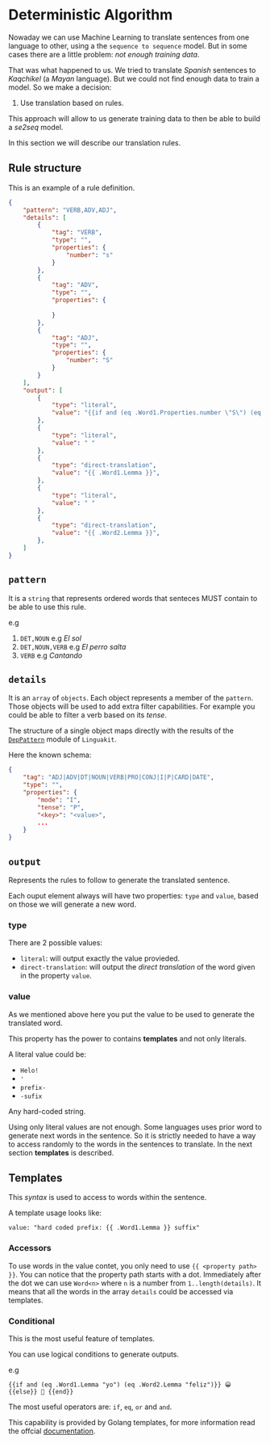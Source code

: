 # Deterministic Algorithm

Nowaday we can use Machine Learning to translate sentences from one language to other, using a the `sequence to sequence` model. But in some cases there are a little problem: _not enough training data_.

That was what happened to us. We tried to translate _Spanish_ sentences to _Kaqchikel_ (a _Mayan_ language). But we could not find enough data to train a model. So we make a decision: 

1. Use translation based on rules.

This approach will allow to us generate training data to then be able to build a _se2seq_ model.

In this section we will describe our translation rules.

## Rule structure

This is an example of a rule definition.

```json
{
    "pattern": "VERB,ADV,ADJ",
    "details": [
        {
            "tag": "VERB",
            "type": "",
            "properties": {
                "number": "s"
            }
        },
        {
            "tag": "ADV",
            "type": "",
            "properties": {
                
            }
        },
        {
            "tag": "ADJ",
            "type": "",
            "properties": {
                "number": "S"
            }
        }
    ],
    "output": [
        {
            "type": "literal",
            "value": "{{if and (eq .Word1.Properties.number \"S\") (eq .Word3.Properties.number \"S\")}} {{- \"a\" -}} {{else}} {{- \"r\" -}} {{end}}"
        },
        {
            "type": "literal",
            "value": " "
        },
        {
            "type": "direct-translation",
            "value": "{{ .Word1.Lemma }}",
        },
        {
            "type": "literal",
            "value": " "
        },
        {
            "type": "direct-translation",
            "value": "{{ .Word2.Lemma }}",
        },
    ]
}
```

## `pattern`

It is a `string` that represents ordered words that senteces MUST contain to be able to use this rule.

e.g
1. `DET,NOUN` e.g _El sol_
2. `DET,NOUN,VERB` e.g _El perro salta_
3. `VERB` e.g _Cantando_

## `details`

It is an `array` of `objects`. Each object represents a member of the `pattern`. Those objects will be used to add extra filter capabilities. For example you could be able to filter a verb based on its _tense_. 

The structure of a single object maps directly with the results of the [`DepPattern`](https://github.com/gamallo/DepPattern/blob/master/doc/tutorialGrammar.pdf) module of `Linguakit`.

Here the known schema:

```json
{
    "tag": "ADJ|ADV|DT|NOUN|VERB|PRO|CONJ|I|P|CARD|DATE",
    "type": "",
    "properties": {
        "mode": "I",
        "tense": "P",
        "<key>": "<value>",
        ...
    }
}
```

## `output`

Represents the rules to follow to generate the translated sentence.

Each ouput element always will have two properties: `type` and `value`, based on those we will generate a new word.

### **type**

There are 2 possible values:
- `literal`: will output exactly the value provieded.
- `direct-translation`: will output the _direct translation_ of the word given in the property `value`.

### **value**

As we mentioned above here you put the value to be used to generate the translated word.

This property has the power to contains **templates** and not only literals.

A literal value could be:
- `Helo!`
- `'`
- `prefix-`
- `-sufix`

Any hard-coded string. 

Using only literal values are not enough. Some languages uses prior word to generate next words in the sentence. So it is strictly needed to have a way to access randomly to the words in the sentences to translate. In the next section **templates** is described.

## Templates

This _syntax_ is used to access to words within the sentence.

A template usage looks like:

`value: "hard coded prefix: {{ .Word1.Lemma }} suffix"`

### Accessors

To use words in the value contet, you only need to use `{{ <property path> }}`.
You can notice that the property path starts with a dot. Immediately after the dot we can use `Word<n>` where `n` is a number from `1..length(details)`. It means that all the words in the array `details` could be accessed via templates.

### Conditional

This is the most useful feature of templates.

You can use logical conditions to generate outputs.

e.g 
```
{{if and (eq .Word1.Lemma "yo") (eq .Word2.Lemma "feliz")}} 😀 {{else}} 🥺 {{end}}
```

The most useful operators are: `if`, `eq`, `or` and `and`. 

This capability is provided by Golang templates, for more information read the offcial [documentation](https://golang.org/pkg/text/template/).
